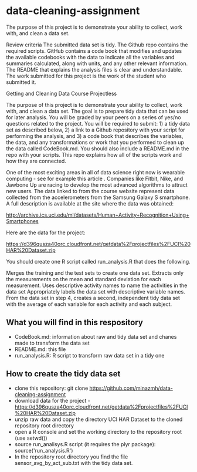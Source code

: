 # data-cleaning-assignment

The purpose of this project is to demonstrate your ability to collect, work with, and clean a data set.

Review criteria 
The submitted data set is tidy.
The Github repo contains the required scripts.
GitHub contains a code book that modifies and updates the available codebooks with the data to indicate all the variables and summaries calculated, along with units, and any other relevant information.
The README that explains the analysis files is clear and understandable.
The work submitted for this project is the work of the student who submitted it.

Getting and Cleaning Data Course Projectless 

The purpose of this project is to demonstrate your ability to collect, work with, and clean a data set. The goal is to prepare tidy data that can be used for later analysis. You will be graded by your peers on a series of yes/no questions related to the project. You will be required to submit: 1) a tidy data set as described below, 2) a link to a Github repository with your script for performing the analysis, and 3) a code book that describes the variables, the data, and any transformations or work that you performed to clean up the data called CodeBook.md. You should also include a README.md in the repo with your scripts. This repo explains how all of the scripts work and how they are connected.

One of the most exciting areas in all of data science right now is wearable computing - see for example this article . Companies like Fitbit, Nike, and Jawbone Up are racing to develop the most advanced algorithms to attract new users. The data linked to from the course website represent data collected from the accelerometers from the Samsung Galaxy S smartphone. A full description is available at the site where the data was obtained:

http://archive.ics.uci.edu/ml/datasets/Human+Activity+Recognition+Using+Smartphones

Here are the data for the project:

https://d396qusza40orc.cloudfront.net/getdata%2Fprojectfiles%2FUCI%20HAR%20Dataset.zip

You should create one R script called run_analysis.R that does the following.

Merges the training and the test sets to create one data set.
Extracts only the measurements on the mean and standard deviation for each measurement.
Uses descriptive activity names to name the activities in the data set
Appropriately labels the data set with descriptive variable names.
From the data set in step 4, creates a second, independent tidy data set with the average of each variable for each activity and each subject.


## What you will find in this respository

* CodeBook.md: information about raw and tidy data set and chanes made to transform the data set
* README.md: this file
* run_analysis.R: R script to transform raw data set in a tidy one

## How to create the tidy data set

* clone this repository: git clone https://github.com/minazmh/data-cleaning-assignment
* download data for the project - https://d396qusza40orc.cloudfront.net/getdata%2Fprojectfiles%2FUCI%20HAR%20Dataset.zip
* unzip raw data and copy the directory UCI HAR Dataset to the cloned repository root directory
* open a R console and set the working directory to the repository root (use setwd())
* source run_analisys.R script (it requires the plyr package): source('run_analysis.R')
* In the repository root directory you find the file sensor_avg_by_act_sub.txt with the tidy data set.
